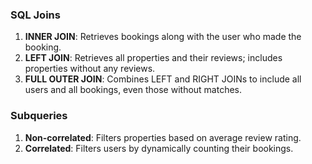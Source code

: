 ### SQL Joins

1. **INNER JOIN**: Retrieves bookings along with the user who made the booking.
2. **LEFT JOIN**: Retrieves all properties and their reviews; includes properties without any reviews.
3. **FULL OUTER JOIN**: Combines LEFT and RIGHT JOINs to include all users and all bookings, even those without matches.

### Subqueries
1. **Non-correlated**: Filters properties based on average review rating.
2. **Correlated**: Filters users by dynamically counting their bookings.
